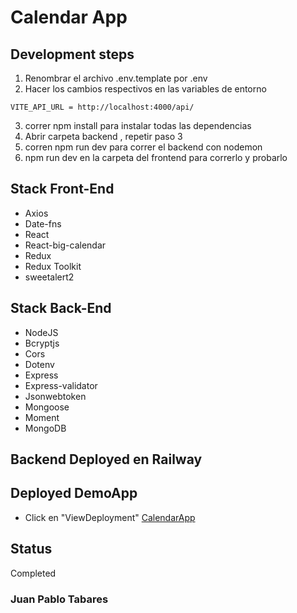 # Calendar App

## Development steps

1. Renombrar el archivo .env.template por .env
2. Hacer los cambios respectivos en las variables de entorno

```
VITE_API_URL = http://localhost:4000/api/
```

3. correr npm install para instalar todas las dependencias
4. Abrir carpeta backend , repetir paso 3
5. corren npm run dev para correr el backend con nodemon
6. npm run dev en la carpeta del frontend para correrlo y probarlo

## Stack Front-End
- Axios
- Date-fns
- React
- React-big-calendar
- Redux
- Redux Toolkit
- sweetalert2

## Stack Back-End
- NodeJS
- Bcryptjs
- Cors
- Dotenv
- Express
- Express-validator
- Jsonwebtoken
- Mongoose
- Moment
- MongoDB

## Backend Deployed en Railway

## Deployed DemoApp
- Click en "ViewDeployment"
[CalendarApp](https://github.com/jutaga/CalendarApp/deployments/activity_log?environment=github-pages) 

## Status
Completed

### Juan Pablo Tabares

